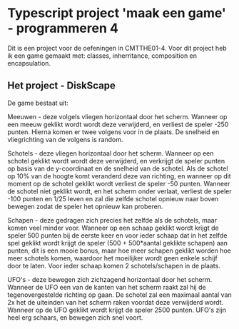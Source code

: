 # Typescript project 'maak een game' - programmeren 4
Dit is een project voor de oefeningen in CMTTHE01-4. Voor dit project heb ik een game gemaakt met: classes, inherritance, composition en encapsulation.

## Het project - DiskScape
De game bestaat uit:

Meeuwen - deze volgels vliegen horizontaal door het scherm. Wanneer op een meeuw geklikt wordt wordt deze verwijderd, en verliest de speler -250 punten. Hierna komen er twee volgens voor in de plaats. De snelheid en vliegrichting van de volgens is random.

Schotels - deze vliegen horizontaal door het scherm. Wanneer op een schotel geklikt wordt wordt deze verwijderd, en verkrijgt de speler punten op basis van de y-coordinaat en de snelheid van de schotel. Als de schotel op 10% van de hoogte komt veranderd deze van richting, en wanneer op dit moment op de schotel geklikt wordt verliest de speler -50 punten. Wanneer de schotel niet geklikt wordt, en het scherm onder verlaat, verliest de speler -100 punten en 1/25 leven en zal die zelfde schotel opnieuw naar boven bewegen zodat de speler het opnieuw kan proberen.

Schapen - deze gedragen zich precies het zelfde als de schotels, maar komen veel minder voor. Wanneer op een schaap geklikt wordt krijgt de speler 500 punten bij de eerste keer en voor ieder schaap dat in het zelfde spel geklikt wordt krijgt de speler (500 + 500*aantal geklikte schapen) aan punten, dit is een mooie bonus, maar hoe meer schapen geklikt worden hoe meer schotels komen, waardoor het moeilijker wordt geen enkele schijf door te laten. Voor ieder schaap komen 2 schotels/schapen in de plaats.

UFO's - deze bewegen zich zichzagend horizontaal door het scherm. Wanneer de UFO een van de kanten van het scherm raakt zal hij de tegenovergestelde richting op gaan. De schotel zal een maximaal aantal van 2x het de uiteinden van het scherm raken voordat deze verwijderd wordt. Wanneer op de UFO geklikt wordt krijgt de speler 2500 punten. UFO's zijn heel erg schaars, en bewegen zich snel voort.

